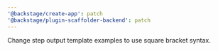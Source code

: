 ```yaml
---
'@backstage/create-app': patch
'@backstage/plugin-scaffolder-backend': patch
---
```


Change step output template examples to use square bracket syntax.
